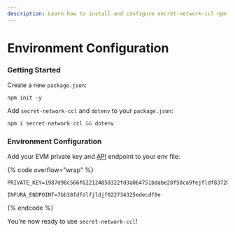 ```yaml
---
description: Learn how to install and configure secret-network-ccl npm package
---
```


# Environment Configuration

### Getting Started

Create a new `package.json`:

```
npm init -y
```

Add `secret-network-ccl` and `dotenv` to your `package.json`:&#x20;

```javascript
npm i secret-network-ccl && dotenv 
```

### Environment Configuration

Add your EVM private key and [API](https://www.infura.io/) endpoint to your env file:

{% code overflow="wrap" %}
```
PRIVATE_KEY=1987d98c566f622124850322fd3a064751bdabe20f50ca9fejfldf83720

INFURA_ENDPOINT=7bb38fdfdlfjldjf022734325edecdf0e
```
{% endcode %}

You're now ready to use `secret-network-ccl`!
